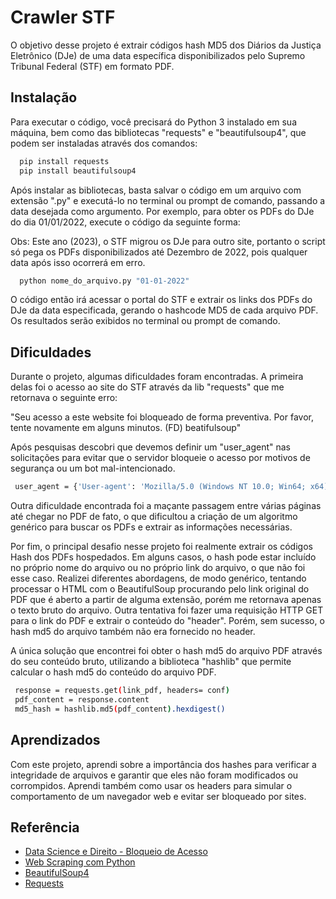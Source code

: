 
# Crawler STF

O objetivo desse projeto é extrair códigos hash MD5 dos Diários da Justiça Eletrônico (DJe) de uma data específica disponibilizados pelo Supremo Tribunal Federal (STF) em formato PDF.


## Instalação

Para executar o código, você precisará do Python 3 instalado em sua máquina, bem como das bibliotecas "requests" e "beautifulsoup4", que podem ser instaladas através dos comandos:

```bash
  pip install requests
  pip install beautifulsoup4
```
    
Após instalar as bibliotecas, basta salvar o código em um arquivo com extensão ".py" e executá-lo no terminal ou prompt de comando, passando a data desejada como argumento. Por exemplo, para obter os PDFs do DJe do dia 01/01/2022, execute o código da seguinte forma:

Obs: Este ano (2023), o STF migrou os DJe para outro site, portanto o script só pega os PDFs disponibilizados até Dezembro de 2022, pois qualquer data após isso ocorrerá em erro.

```bash
  python nome_do_arquivo.py "01-01-2022"
```

O código então irá acessar o portal do STF e extrair os links dos PDFs do DJe da data especificada, gerando o hashcode MD5 de cada arquivo PDF. Os resultados serão exibidos no terminal ou prompt de comando.



## Dificuldades

Durante o projeto, algumas dificuldades foram encontradas. A primeira delas foi o acesso ao site do STF através da lib "requests" que me retornava o seguinte erro:

"Seu acesso a este website foi bloqueado de forma preventiva. Por favor, tente novamente em alguns minutos. (FD) beatifulsoup"

Após pesquisas descobri que devemos definir um "user_agent" nas solicitações para evitar que o servidor bloqueie o acesso por motivos de segurança ou um bot mal-intencionado.

```bash
 user_agent = {'User-agent': 'Mozilla/5.0 (Windows NT 10.0; Win64; x64) AppleWebKit/537.36 (KHTML, like Gecko) Chrome/89.0.4389.90 Safari/537.36'}

```
Outra dificuldade encontrada foi a maçante passagem entre várias páginas até chegar no PDF de fato, o que dificultou a criação de um algoritmo genérico para buscar os PDFs e extrair as informações necessárias. 

Por fim, o principal desafio nesse projeto foi realmente extrair os códigos Hash dos PDFs hospedados. Em alguns casos, o hash pode estar incluído no próprio nome do arquivo ou no próprio link do arquivo, o que não foi esse caso. 
Realizei diferentes abordagens, de modo genérico, tentando processar o HTML com o BeautifulSoup procurando pelo link original do PDF que é aberto a partir de alguma extensão, porém me retornava apenas o texto bruto do arquivo. 
Outra tentativa foi fazer uma requisição HTTP GET para o link do PDF e extrair o conteúdo do "header". Porém, sem sucesso, o hash md5 do arquivo também não era fornecido no header.

A única solução que encontrei foi obter o hash md5 do arquivo PDF através do seu conteúdo bruto, utilizando a biblioteca "hashlib" que permite calcular o hash md5 do conteúdo do arquivo PDF.


```bash
 response = requests.get(link_pdf, headers= conf)
 pdf_content = response.content
 md5_hash = hashlib.md5(pdf_content).hexdigest()
```


## Aprendizados

Com este projeto, aprendi sobre a importância dos hashes para verificar a integridade de arquivos e garantir que eles não foram modificados ou corrompidos. Aprendi também como usar os headers para simular o comportamento de um navegador web e evitar ser bloqueado por sites.

## Referência

 - [Data Science e Direito - Bloqueio de Acesso](https://dsd.arcos.org.br/biblioteca-requests/)
 - [Web Scraping com Python](https://medium.com/data-hackers/web-scraping-com-python-para-pregui%C3%A7osos-unindo-beautifulsoup-e-selenium-parte-1-9677fc5e2385)
 - [BeautifulSoup4](https://www.crummy.com/software/BeautifulSoup/bs4/doc/#)
 - [Requests](https://requests.readthedocs.io/en/latest/user/quickstart/#make-a-request)

